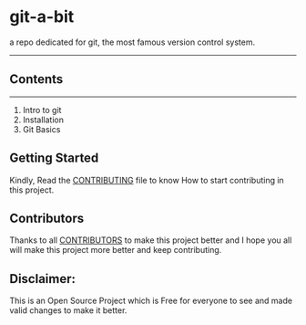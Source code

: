 # git-a-bit

a repo dedicated for git, the most famous version control system.

---

## Contents

---

1. Intro to git
2. Installation
3. Git Basics

## Getting Started
Kindly, Read the [CONTRIBUTING](https://github.com/ALLINONE4298/git-a-bit/blob/main/CONTRIBUTING.md) file to know How to start contributing in this project.

## Contributors
Thanks to all [CONTRIBUTORS](https://github.com/ALLINONE4298/git-a-bit/blob/main/CONTRIBUTORS.md) to make this project better and I hope you all will make this project more better and keep contributing.

## Disclaimer:
This is an Open Source Project which is Free for everyone to see and made valid changes to make it better.
